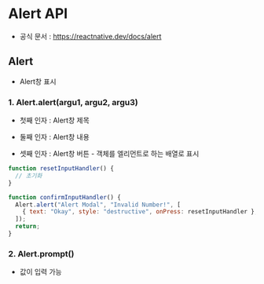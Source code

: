 # Alert API

- 공식 문서 : https://reactnative.dev/docs/alert

## Alert

- Alert창 표시

### 1. Alert.alert(argu1, argu2, argu3)

- 첫째 인자 : Alert창 제목

- 둘째 인자 : Alert창 내용

- 셋째 인자 : Alert창 버튼 - 객체를 엘리먼트로 하는 배열로 표시

```js
function resetInputHandler() {
  // 초기화
}

function confirmInputHandler() {
  Alert.alert("Alert Modal", "Invalid Number!", [
    { text: "Okay", style: "destructive", onPress: resetInputHandler },
  ]);
  return;
}
```

### 2. Alert.prompt()

- 값이 입력 가능
